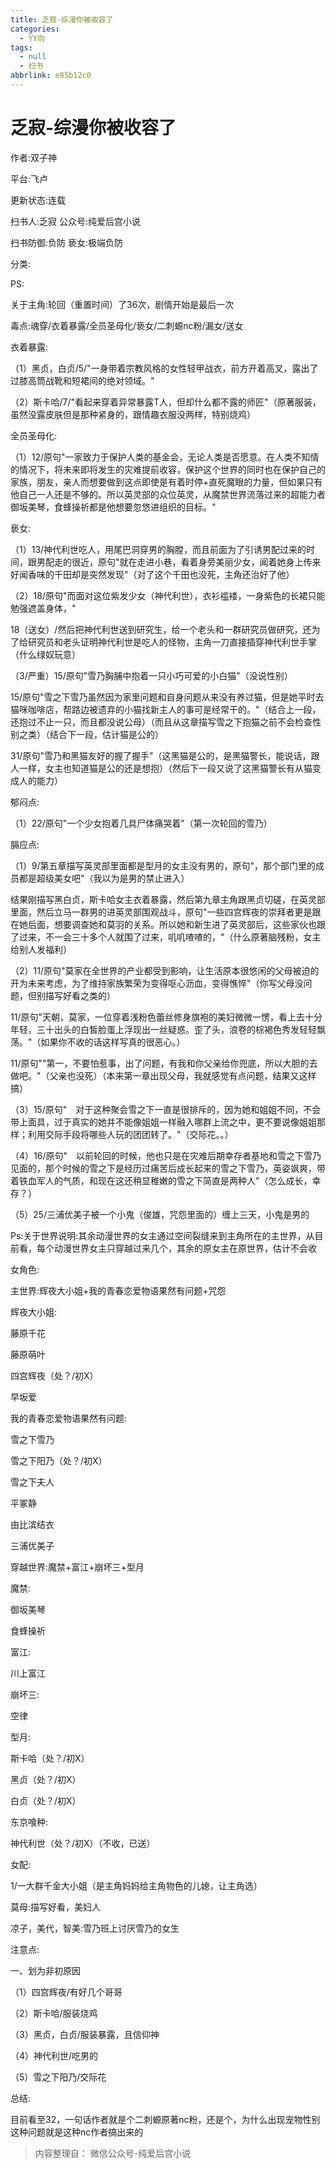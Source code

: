 ```yaml
---
title: 乏寂-综漫你被收容了
categories:
  - YY向
tags:
  - null
  - 扫书
abbrlink: e85b12c0
---
```

# 乏寂-综漫你被收容了
作者:双子神

平台:飞卢

更新状态:连载

扫书人:乏寂 公众号:纯爱后宫小说

扫书防御:负防 亵女:极端负防

分类:

PS:

关于主角:轮回（重置时间）了36次，剧情开始是最后一次

毒点:魂穿/衣着暴露/全员圣母化/亵女/二刺螈nc粉/漏女/送女

衣着暴露:

（1）黑贞，白贞/5/"一身带着宗教风格的女性轻甲战衣，前方开着高叉，露出了过膝高筒战靴和短裙间的绝对领域。"

（2）斯卡哈/7/"看起来穿着异常暴露T人，但却什么都不露的师匠"（原著服装，虽然没露皮肤但是那种紧身的，跟情趣衣服没两样，特别烧鸡）

全员圣母化:

（1）12/原句"一家致力于保护人类的基金会，无论人类是否愿意。在人类不知情的情况下，将未来即将发生的灾难提前收容，保护这个世界的同时也在保护自己的家族，朋友，亲人而想要做到这点即使是有着时停+直死魔眼的力量，但如果只有他自己一人还是不够的。所以英灵部的众位英灵，从魔禁世界流落过来的超能力者御坂美琴，食蜂操祈都是他想要忽悠进组织的目标。"

亵女:

（1）13/神代利世吃人，用尾巴洞穿男的胸膛，而且前面为了引诱男配过来的时间，跟男配走的很近，原句"就在走进小巷，看着身旁美丽少女，闻着她身上传来好闻香味的千田却是突然发现"（对了这个千田也没死，主角还治好了他）

（2）18/原句"而面对这位紫发少女（神代利世），衣衫褴褛，一身紫色的长裙只能勉强遮盖身体，"

18（送女）/然后把神代利世送到研究生，给一个老头和一群研究员做研究，还为了给研究员和老头证明神代利世是吃人的怪物，主角一刀直接插穿神代利世手掌（什么绿奴玩意）

（3/严重）15/原句"雪乃胸脯中抱着一只小巧可爱的小白猫"（没说性别）

15/原句"雪之下雪乃虽然因为家里问题和自身问题从来没有养过猫，但是她平时去猫咪咖啡店，帮路边被遗弃的小猫找新主人的事可是经常干的。"（结合上一段，还抱过不止一只，而且都没说公母）（而且从这章描写雪之下抱猫之前不会检查性别之类）（结合下一段，估计猫是公的）

31/原句"雪乃和黑猫友好的握了握手"（这黑猫是公的，是黑猫警长，能说话，跟人一样，女主也知道猫是公的还是想抱）（然后下一段又说了这黑猫警长有从猫变成人的能力）

郁闷点:

（1）22/原句"一个少女抱着几具尸体痛哭着"（第一次轮回的雪乃）

膈应点:

（1）9/第五章描写英灵部里面都是型月的女主没有男的，原句"，那个部门里的成员都是超级美女吧"（我以为是男的禁止进入）

结果刚描写黑白贞，斯卡哈女主衣着暴露，然后第九章主角跟黑贞切磋，在英灵部里面，然后立马一群男的进英灵部围观战斗，原句"一些四宫辉夜的崇拜者更是跟在她后面，想要调查她和莫羽的关系。所以她和新生进了英灵部后，这些家伙也跟了过来，不一会三十多个人就围了过来，叽叽喳喳的，"（什么原著脑残粉，女主给别人发福利）

（2）11/原句"莫家在全世界的产业都受到影响，让生活原本很悠闲的父母被迫的开为未来考虑，为了维持家族繁荣为变得呕心沥血，变得憔悴"（你写父母没问题，但别描写好看之类的）

11/原句"天朝，莫家，一位穿着浅粉色蕾丝修身旗袍的美妇微微一愣，看上去十分年轻，三十出头的白皙脸蛋上浮现出一丝疑惑。歪了头，浪卷的棕褐色秀发轻轻飘荡。"（如果你不收的话这样写真的很恶心。）

11/原句""第一，不要怕惹事，出了问题，有我和你父亲给你兜底，所以大胆的去做吧。"（父亲也没死）（本来第一章出现父母，我就感觉有点问题，结果又这样搞）

（3）15/原句"　对于这种聚会雪之下一直是很排斥的，因为她和姐姐不同，不会带上面具，过于真实的她并不能像姐姐一样融入哪群上流之中，更不要说像姐姐那样；利用交际手段将哪些人玩的团团转了。"（交际花。。）

（4）16/原句"　以前轮回的时候，他也只是在灾难后期幸存者基地和雪之下雪乃见面的，那个时候的雪之下是经历过痛苦后成长起来的雪之下雪乃，英姿飒爽，带着铁血军人的气质，和现在这还稍显稚嫩的雪之下简直是两种人"（怎么成长，幸存？）

（5）25/三浦优美子被一个小鬼（俊雄，咒怨里面的）缠上三天，小鬼是男的

Ps:关于世界说明:其余动漫世界的女主通过空间裂缝来到主角所在的主世界，从目前看，每个动漫世界女主只穿越过来几个，其余的原女主在原世界，估计不会收

女角色:

主世界:辉夜大小姐+我的青春恋爱物语果然有问题+咒怨

辉夜大小姐:

藤原千花

藤原萌叶

四宫辉夜（处？/初X）

早坂爱

我的青春恋爱物语果然有问题:

雪之下雪乃

雪之下阳乃（处？/初X）

雪之下夫人

平冢静

由比滨结衣

三浦优美子

穿越世界:魔禁+富江+崩坏三+型月

魔禁:

御坂美琴

食蜂操祈

富江:

川上富江

崩坏三:

空律

型月:

斯卡哈（处？/初X）

黑贞（处？/初Ⅹ）

白贞（处？/初X）

东京喰种:

神代利世（处？/初X）（不收，已送）

女配:

1/一大群千金大小姐（是主角妈妈给主角物色的儿媳，让主角选）

莫母:描写好看，美妇人

凉子，美代，智美:雪乃班上讨厌雪乃的女生

注意点:

一、划为非初原因

（1）四宫辉夜/有好几个哥哥

（2）斯卡哈/服装烧鸡

（3）黑贞，白贞/服装暴露，且信仰神

（4）神代利世/吃男的

（5）雪之下阳乃/交际花

总结:

目前看至32，一句话作者就是个二刺螈原著nc粉，还是个，为什么出现宠物性别这种问题就是这种nc作者搞出来的


> 内容整理自： 微信公众号-纯爱后宫小说
